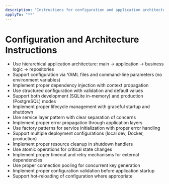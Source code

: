 ```yaml
---
description: "Instructions for configuration and application architecture"
applyTo: "**"
---
```

# Configuration and Architecture Instructions

- Use hierarchical application architecture: main -> application -> business logic -> repositories
- Support configuration via YAML files and command-line parameters (no environment variables)
- Implement proper dependency injection with context propagation
- Use structured configuration with validation and default values
- Support both development (SQLite in-memory) and production (PostgreSQL) modes
- Implement proper lifecycle management with graceful startup and shutdown
- Use service layer pattern with clear separation of concerns
- Implement proper error propagation through application layers
- Use factory patterns for service initialization with proper error handling
- Support multiple deployment configurations (local dev, Docker, production)
- Implement proper resource cleanup in shutdown handlers
- Use atomic operations for critical state changes
- Implement proper timeout and retry mechanisms for external dependencies
- Use proper connection pooling for concurrent key generation
- Implement proper configuration validation before application startup
- Support hot-reloading of configuration where appropriate
